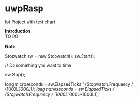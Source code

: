 # uwpRasp
Iot Project with test chart

<b>Introduction</b>
<br>
TO DO 
<br><br>
<b>Note</b>


Stopwatch sw = new Stopwatch();
sw.Start();

// Do something you want to time

sw.Stop();

long microseconds = sw.ElapsedTicks / (Stopwatch.Frequency / (1000L*1000L));
long nanoseconds = sw.ElapsedTicks / (Stopwatch.Frequency / (1000L*1000L*1000L));

